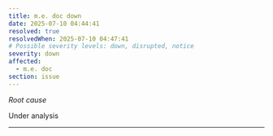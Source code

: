 ```yaml
---
title: m.e. doc down
date: 2025-07-10 04:44:41
resolved: true
resolvedWhen: 2025-07-10 04:47:41
# Possible severity levels: down, disrupted, notice
severity: down
affected:
  - m.e. doc
section: issue
---
```


*Root cause*

Under analysis

---


